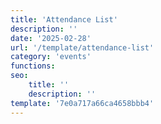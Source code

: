 ```yaml
---
title: 'Attendance List'
description: ''
date: '2025-02-28'
url: '/template/attendance-list'
category: 'events'
functions:
seo:
    title: ''
    description: ''
template: '7e0a717a66ca4658bbb4'
---
```

